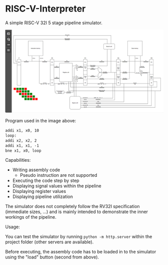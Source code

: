 # RISC-V-Interpreter

A simple RISC-V 32I 5 stage pipeline simulator.

![Simulation example](./Demo.png)

Program used in the image above:

```(asm)
addi x1, x0, 10
loop:
addi x2, x2, 2
addi x1, x1, -1
bne x1, x0, loop
```

Capabilities:

- Writing assembly code
  + Pseudo instruction are not supported
- Executing the code step by step
- Displaying signal values within the pipeline
- Displaying register values
- Displaying pipeline utilization

The simulator does not completely follow the RV32I specification (immediate sizes, ...) and is mainly intended to demonstrate the inner workings of the pipeline. 

Usage:

You can test the simulator by running `python -m http.server` within the project folder (other servers are available).

Before executing, the assembly code has to be loaded in to the simulator using the "load" button (second from above).